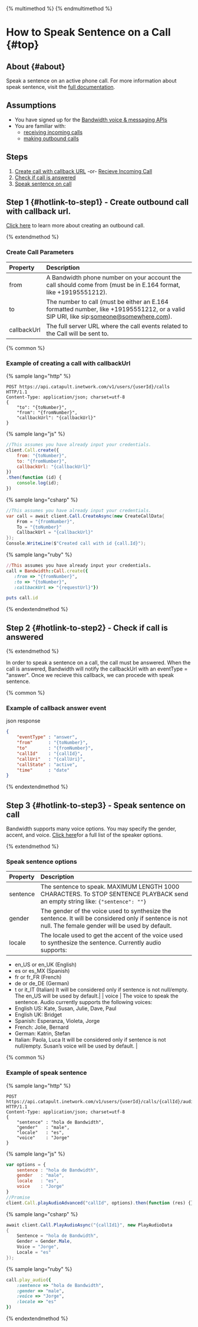 {% multimethod %}
{% endmultimethod %}

# How to Speak Sentence on a Call {#top}

## About {#about}

Speak a sentence on an active phone call. For more information about speak sentence, visit the [full documentation](http://dev.bandwidth.com/ap-docs/methods/calls/postCallsCallIdAudio.html).

## Assumptions
* You have signed up for the [Bandwidth voice & messaging APIs](https://app.bandwidth.com)
* You are familiar with:
  * [receiving incoming calls](incomingCallandMessaging.md)
  * [making outbound calls](outboundCall.md)

## Steps
1. [Create call with callback URL](./outboundCall.md) -or- [Recieve Incoming Call](./incomingCallandMessaging.md)
2. [Check if call is answered](#hotlink-to-step2)
3. [Speak sentence on call](#hotlink-to-step3)

## Step 1 {#hotlink-to-step1} - Create outbound call with callback url.

[Click here](http://dev.bandwidth.com/ap-docs/methods/calls/postCalls.html) to learn more about creating an outbound call.

{% extendmethod %}

### Create Call Parameters

| Property    | Description                            |
|:------------|:---------------------------------------|
| from | A Bandwidth phone number on your account the call should come from (must be in E.164 format, like +19195551212). |
| to | The number to call (must be either an E.164 formatted number, like +19195551212, or a valid SIP URI, like sip:someone@somewhere.com).|
| callbackUrl | The full server URL where the call events related to the Call will be sent to.|

{% common %}

### Example of creating a call with callbackUrl

{% sample lang="http" %}

```http
POST https://api.catapult.inetwork.com/v1/users/{userId}/calls HTTP/1.1
Content-Type: application/json; charset=utf-8
{
    "to": "{toNumber}",
    "from": "{fromNumber}",
    "callbackUrl": "{callbackUrl}"
}
```

{% sample lang="js" %}

```js
//This assumes you have already input your credentials.
client.Call.create({
    from: "{toNumber}",
    to: "{fromNumber}",
    callbackUrl: "{callbackUrl}"
})
.then(function (id) {
    console.log(id);
})
```

{% sample lang="csharp" %}

```csharp
//This assumes you have already input your credentials.
var call = await client.Call.CreateAsync(new CreateCallData{
    From = "{fromNumber}",
    To = "{toNumber}"
    CallbackUrl = "{callbackUrl}"
});
Console.WriteLine($"Created call with id {call.Id}");
```

{% sample lang="ruby" %}

```ruby
//This assumes you have already input your credentials.
call = Bandwidth::Call.create({
   :from => "{fromNumber}",
   :to => "{toNumber}",
   :callbackUrl => "{requestUrl}"})

puts call.id
```

{% endextendmethod %}

## Step 2 {#hotlink-to-step2} - Check if call is answered

{% extendmethod %}

In order to speak a sentence on a call, the call must be answered. When the call is answered, Bandwidth will notify the callbackUrl with an eventType = "answer". Once we recieve this callback, we can procede with speak sentence.


{% common %}

### Example of callback answer event

json response

```json
{
    "eventType" : "answer",
    "from"      : "{toNumber}",
    "to"        : "{fromNumber}",
    "callId"    : "{callId}",
    "callUri"   : "{callUri}",
    "callState" : "active",
    "time"      : "date"
}
```


{% endextendmethod %}

## Step 3 {#hotlink-to-step3} - Speak sentence on call

Bandwidth supports many voice options. You may specify the gender, accent, and voice. [Click here](http://dev.bandwidth.com/ap-docs/methods/calls/postCallsCallIdAudio.html)for a full list of the speaker options.

{% extendmethod %}

### Speak sentence options

| Property    | Description                            |
|:------------|:---------------------------------------|
| sentence | The sentence to speak. MAXIMUM LENGTH 1000 CHARACTERS. To STOP SENTENCE PLAYBACK send an empty string like: `{"sentence": ""}`|
| gender | The gender of the voice used to synthesize the sentence. It will be considered only if sentence is not null. The female gender will be used by default.|
| locale | The locale used to get the accent of the voice used to synthesize the sentence. Currently audio supports:
- en_US or en_UK (English)
- es or es_MX (Spanish)
- fr or fr_FR (French)
- de or de_DE (German)
- t or it_IT (Italian) It will be considered only if sentence is not null/empty. The en_US will be used by default.|
| voice | The voice to speak the sentence. Audio currently supports the following voices:
- English US: Kate, Susan, Julie, Dave, Paul
- English UK: Bridget
- Spanish: Esperanza, Violeta, Jorge
- French: Jolie, Bernard
- German: Katrin, Stefan
- Italian: Paola, Luca It will be considered only if sentence is not null/empty. Susan’s voice will be used by default. |

{% common %}

### Example of speak sentence

{% sample lang="http" %}

```http
POST https://api.catapult.inetwork.com/v1/users/{userId}/calls/{callId}/audio HTTP/1.1
Content-Type: application/json; charset=utf-8
{
    "sentence" : "hola de Bandwidth",
    "gender"   : "male",
    "locale"   : "es",
    "voice"    : "Jorge"
}
```

{% sample lang="js" %}

```js
var options = {
    sentence : "hola de Bandwidth",
    gender   : "male",
    locale   : "es",
    voice    : "Jorge"
}
//Promise
client.Call.playAudioAdvanced("callId", options).then(function (res) {});
```

{% sample lang="csharp" %}

```csharp
await client.Call.PlayAudioAsync("{callId1}", new PlayAudioData
{
    Sentence = "hola de Bandwidth",
    Gender = Gender.Male,
    Voice = "Jorge",
    Locale = "es"
});

```

{% sample lang="ruby" %}

```ruby
call.play_audio({
    :sentence => "hola de Bandwidth",
    :gender => "male",
    :voice => "Jorge",
    :locale => "es"
})
```

{% endextendmethod %}

